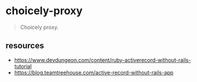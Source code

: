 # choicely-proxy
> Choicely proxy.

## resources
- https://www.devdungeon.com/content/ruby-activerecord-without-rails-tutorial
- https://blog.teamtreehouse.com/active-record-without-rails-app
